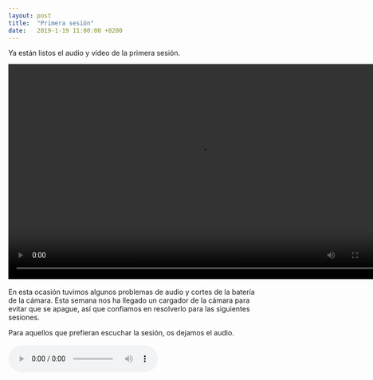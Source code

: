 ```yaml
---
layout: post
title:  "Primera sesión"
date:   2019-1-19 11:00:00 +0200
---
```

Ya están listos el audio y vídeo de la primera sesión.

<video width="768" height="432" controls>
  <source src="https://ia801501.us.archive.org/12/items/FM-video-s1/fragilidad.mp4" type="video/mp4">
  Tu navegador no puede reproducir videos en html5, actualízalo o visita.
  https://ia801501.us.archive.org/12/items/FM-video-s1/fragilidad.mp4
</video>
<br>
<br>
En esta ocasión tuvimos algunos problemas de audio y cortes de la batería de la cámara. Esta semana nos ha llegado un cargador de la cámara para evitar que se apague, así que confiamos en resolverlo para las siguientes sesiones.

Para aquellos que prefieran escuchar la sesión, os dejamos el audio.
<br>
<br>
<audio controls>
  <source src="https://ia801505.us.archive.org/33/items/FM-s1/La%20Fragilidad%20de%20la%20Memoria-Sesi%C3%B3n1.ogg" type="audio/ogg">
  Tu navegador no puede reproducir videos en html5, actualízalo o visita.
  https://ia801505.us.archive.org/33/items/FM-s1/La%20Fragilidad%20de%20la%20Memoria-Sesi%C3%B3n1.ogg
</audio>
